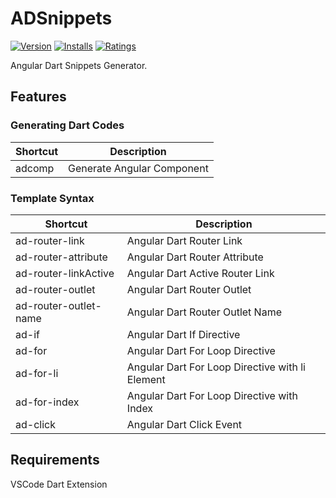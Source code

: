 # ADSnippets

[![Version](https://vsmarketplacebadge.apphb.com/version/aadarshadhakalg.adsnippets.svg)](https://marketplace.visualstudio.com/items?itemName=aadarshadhakalg.adsnippets)
[![Installs](https://vsmarketplacebadge.apphb.com/installs/aadarshadhakalg.adsnippets.svg)](https://marketplace.visualstudio.com/items?itemName=aadarshadhakalg.adsnippets)
[![Ratings](https://vsmarketplacebadge.apphb.com/rating/aadarshadhakalg.adsnippets.svg)](https://marketplace.visualstudio.com/items?itemName=aadarshadhakalg.adsnippets)

Angular Dart Snippets Generator.

## Features

### Generating Dart Codes

| Shortcut | Description                |
| -------- | -------------------------- |
| adcomp   | Generate Angular Component |

### Template Syntax

| Shortcut              | Description                                     |
| --------------------- | ----------------------------------------------- |
| ad-router-link        | Angular Dart Router Link                        |
| ad-router-attribute   | Angular Dart Router Attribute                   |
| ad-router-linkActive  | Angular Dart Active Router Link                 |
| ad-router-outlet      | Angular Dart Router Outlet                      |
| ad-router-outlet-name | Angular Dart Router Outlet Name                 |
| ad-if                 | Angular Dart If Directive                       |
| ad-for                | Angular Dart For Loop Directive                 |
| ad-for-li             | Angular Dart For Loop Directive with li Element |
| ad-for-index          | Angular Dart For Loop Directive with Index      |
| ad-click              | Angular Dart Click Event                        |

## Requirements

VSCode
Dart Extension
